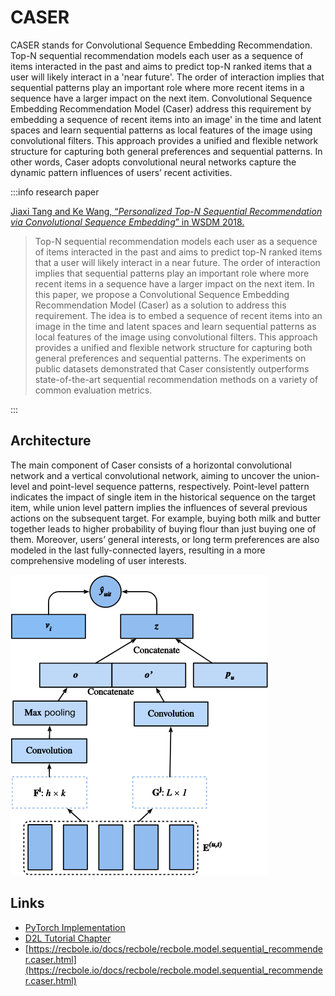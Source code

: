 # CASER

CASER stands for Convolutional Sequence Embedding Recommendation. Top-N sequential recommendation models each user as a sequence of items interacted in the past and aims to predict top-N ranked items that a user will likely interact in a 'near future'. The order of interaction implies that sequential patterns play an important role where more recent items in a sequence have a larger impact on the next item. Convolutional Sequence Embedding Recommendation Model (Caser) address this requirement by embedding a sequence of recent items into an image' in the time and latent spaces and learn sequential patterns as local features of the image using convolutional filters. This approach provides a unified and flexible network structure for capturing both general preferences and sequential patterns. In other words, Caser adopts convolutional neural networks capture the dynamic pattern influences of users’ recent activities. 

:::info research paper

[Jiaxi Tang and Ke Wang, “*Personalized Top-N Sequential Recommendation via Convolutional Sequence Embedding*” in WSDM 2018.](https://arxiv.org/abs/1809.07426)

> Top-N sequential recommendation models each user as a sequence of items interacted in the past and aims to predict top-N ranked items that a user will likely interact in a near future. The order of interaction implies that sequential patterns play an important role where more recent items in a sequence have a larger impact on the next item. In this paper, we propose a Convolutional Sequence Embedding Recommendation Model (Caser) as a solution to address this requirement. The idea is to embed a sequence of recent items into an image in the time and latent spaces and learn sequential patterns as local features of the image using convolutional filters. This approach provides a unified and flexible network structure for capturing both general preferences and sequential patterns. The experiments on public datasets demonstrated that Caser consistently outperforms state-of-the-art sequential recommendation methods on a variety of common evaluation metrics.
> 

:::

## Architecture

The main component of Caser consists of a horizontal convolutional network and a vertical convolutional network, aiming to uncover the union-level and point-level sequence patterns, respectively. Point-level pattern indicates the impact of single item in the historical sequence on the target item, while union level pattern implies the influences of several previous actions on the subsequent target. For example, buying both milk and butter together leads to higher probability of buying flour than just buying one of them. Moreover, users’ general interests, or long term preferences are also modeled in the last fully-connected layers, resulting in a more comprehensive modeling of user interests.

![/img/content-models-raw-mp1-caser-untitled.png](/img/content-models-raw-mp1-caser-untitled.png)

## Links

- [PyTorch Implementation](https://github.com/graytowne/caser_pytorch)
- [D2L Tutorial Chapter](http://d2l.ai/chapter_recommender-systems/seqrec.html)
- [https://recbole.io/docs/recbole/recbole.model.sequential_recommender.caser.html](https://recbole.io/docs/recbole/recbole.model.sequential_recommender.caser.html)